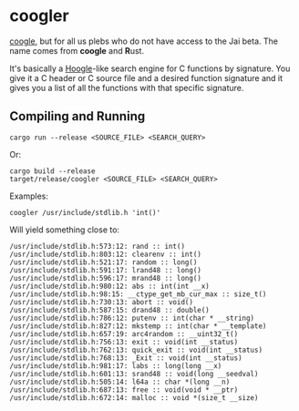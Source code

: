 # coogler
[coogle](https://www.youtube.com/playlist?list=PLpM-Dvs8t0VYhYLxY-i7OcvBbDsG4izam), but for all us plebs who do not have access to the Jai beta.
The name comes from **coogle** and **R**ust.

It's basically a [Hoogle](https://hoogle.haskell.org/)-like search engine for C functions by signature.
You give it a C header or C source file and a desired function signature and it gives you a list of all the functions with that specific signature.

## Compiling and Running

    cargo run --release <SOURCE_FILE> <SEARCH_QUERY>

Or:

    cargo build --release
    target/release/coogler <SOURCE_FILE> <SEARCH_QUERY>

Examples:

    coogler /usr/include/stdlib.h 'int()'

Will yield something close to:

    /usr/include/stdlib.h:573:12: rand :: int()
    /usr/include/stdlib.h:803:12: clearenv :: int()
    /usr/include/stdlib.h:521:17: random :: long()
    /usr/include/stdlib.h:591:17: lrand48 :: long()
    /usr/include/stdlib.h:596:17: mrand48 :: long()
    /usr/include/stdlib.h:980:12: abs :: int(int __x)
    /usr/include/stdlib.h:98:15: __ctype_get_mb_cur_max :: size_t()
    /usr/include/stdlib.h:730:13: abort :: void()
    /usr/include/stdlib.h:587:15: drand48 :: double()
    /usr/include/stdlib.h:786:12: putenv :: int(char * __string)
    /usr/include/stdlib.h:827:12: mkstemp :: int(char * __template)
    /usr/include/stdlib.h:657:19: arc4random :: __uint32_t()
    /usr/include/stdlib.h:756:13: exit :: void(int __status)
    /usr/include/stdlib.h:762:13: quick_exit :: void(int __status)
    /usr/include/stdlib.h:768:13: _Exit :: void(int __status)
    /usr/include/stdlib.h:981:17: labs :: long(long __x)
    /usr/include/stdlib.h:601:13: srand48 :: void(long __seedval)
    /usr/include/stdlib.h:505:14: l64a :: char *(long __n)
    /usr/include/stdlib.h:687:13: free :: void(void * __ptr)
    /usr/include/stdlib.h:672:14: malloc :: void *(size_t __size)
